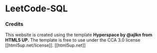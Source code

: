 # LeetCode-SQL

### Credits
This website is created using the template **Hyperspace by @ajlkn from HTML5 UP.**
The template is free to use under the CCA 3.0 license [[html5up.net/license]].
[[html5up.net]]
